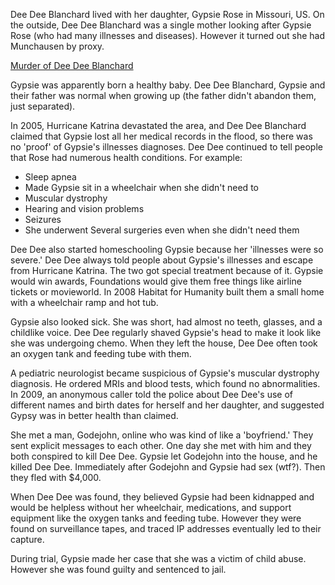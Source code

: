 Dee Dee Blanchard lived with her daughter, Gypsie Rose in Missouri, US. On the outside, Dee Dee Blanchard was a single mother looking after Gypsie Rose (who had many illnesses and diseases). However it turned out she had Munchausen by proxy.

[Murder of Dee Dee Blanchard](https://en.wikipedia.org/wiki/Murder_of_Dee_Dee_Blanchard)

Gypsie was apparently born a healthy baby. Dee Dee Blanchard, Gypsie and their father was normal when growing up (the father didn't abandon them, just separated).  

In 2005, Hurricane Katrina devastated the area, and Dee Dee Blanchard claimed that Gypsie lost all her medical records in the flood, so there was no 'proof' of Gypsie's illnesses diagnoses. Dee Dee continued to tell people that Rose had numerous health conditions. For example:

- Sleep apnea
- Made Gypsie sit in a wheelchair when she didn't need to
- Muscular dystrophy
- Hearing and vision problems
- Seizures
- She underwent Several surgeries even when she didn't need them

Dee Dee also started homeschooling Gypsie because her 'illnesses were so severe.' Dee Dee always told people about Gypsie's illnesses and escape from Hurricane Katrina. The two got special treatment because of it. Gypsie would win awards, Foundations would give them free things like airline tickets or movieworld. In 2008 Habitat for Humanity built them a small home with a wheelchair ramp and hot tub.

Gypsie also looked sick. She was short, had almost no teeth, glasses, and a childlike voice. Dee Dee regularly shaved Gypsie's head to make it look like she was undergoing chemo. When they left the house, Dee Dee often took an oxygen tank and feeding tube with them.

A pediatric neurologist became suspicious of Gypsie's muscular dystrophy diagnosis. He ordered MRIs and blood tests, which found no abnormalities. In 2009, an anonymous caller told the police about Dee Dee's use of different names and birth dates for herself and her daughter, and suggested Gypsy was in better health than claimed.

She met a man, Godejohn, online who was kind of like a 'boyfriend.' They sent explicit messages to each other. One day she met with him and they both conspired to kill Dee Dee. Gypsie let Godejohn into the house, and he killed Dee Dee. Immediately after Godejohn and Gypsie had sex (wtf?). Then they fled with $4,000.

When Dee Dee was found, they believed Gypsie had been kidnapped and would be helpless without her wheelchair, medications, and support equipment like the oxygen tanks and feeding tube. However they were found on surveillance tapes, and traced IP addresses eventually led to their capture.

During trial, Gypsie made her case that she was a victim of child abuse. However she was found guilty and sentenced to jail.